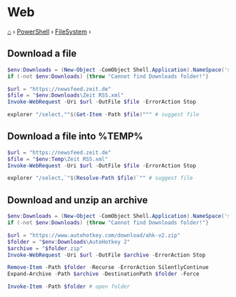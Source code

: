 # Web
[⌂](../../README.md) › [PowerShell](../../README.md) › [FileSystem](filesystem.md) ›

## Download a file

```powershell
$env:Downloads = (New-Object -ComObject Shell.Application).NameSpace('shell:::{374DE290-123F-4565-9164-39C4925E467B}').Self.Path
if (-not $env:Downloads) {throw "Cannot find Downloads folder!"}

$url = "https://newsfeed.zeit.de"
$file = "$env:Downloads\Zeit RSS.xml"
Invoke-WebRequest -Uri $url -OutFile $file -ErrorAction Stop

explorer "/select,""$(Get-Item -Path $file)""" # suggest file
```

## Download a file into %TEMP%

```powershell
$url = "https://newsfeed.zeit.de"
$file = "$env:Temp\Zeit RSS.xml"
Invoke-WebRequest -Uri $url -OutFile $file -ErrorAction Stop

explorer "/select,`"$(Resolve-Path $file)`"" # suggest file
```


## Download and unzip an archive

```powershell
$env:Downloads = (New-Object -ComObject Shell.Application).NameSpace('shell:::{374DE290-123F-4565-9164-39C4925E467B}').Self.Path
if (-not $env:Downloads) {throw "Cannot find Downloads folder!"}

$url = "https://www.autohotkey.com/download/ahk-v2.zip"
$folder = "$env:Downloads\AutoHotkey 2"
$archive = "$folder.zip"
Invoke-WebRequest -Uri $url -OutFile $archive -ErrorAction Stop

Remove-Item -Path $folder -Recurse -ErrorAction SilentlyContinue
Expand-Archive -Path $archive -DestinationPath $folder -Force

Invoke-Item -Path $folder # open folder
```
